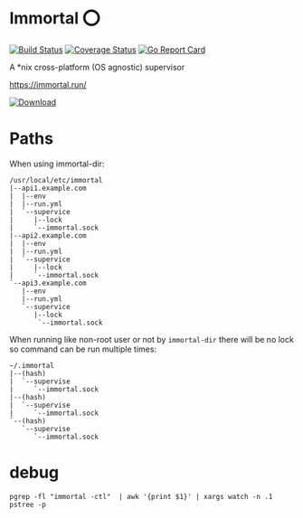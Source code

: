 # Immortal ⭕

[![Build Status](https://travis-ci.org/immortal/immortal.svg?branch=develop)](https://travis-ci.org/immortal/immortal)
[![Coverage Status](https://coveralls.io/repos/github/immortal/immortal/badge.svg?branch=develop)](https://coveralls.io/github/immortal/immortal?branch=develop)
[![Go Report Card](https://goreportcard.com/badge/github.com/immortal/immortal)](https://goreportcard.com/report/github.com/immortal/immortal)

A *nix cross-platform (OS agnostic) supervisor

https://immortal.run/

[ ![Download](https://api.bintray.com/packages/nbari/immortal/immortal/images/download.svg) ](https://bintray.com/nbari/immortal/immortal/_latestVersion)

# Paths

When using immortal-dir:

    /usr/local/etc/immortal
    |--api1.example.com
    |  |--env
    |  |--run.yml
    |  `--supervice
    |     |--lock
    |     `--immortal.sock
    |--api2.example.com
    |  |--env
    |  |--run.yml
    |  `--supervice
    |     |--lock
    |     `--immortal.sock
    `--api3.example.com
       |--env
       |--run.yml
       `--supervice
          |--lock
           `--immortal.sock

When running like non-root user or not by ``immortal-dir`` there will be no lock
so command can be run multiple times:

    ~/.immortal
    |--(hash)
    |  `--supervise
    |     `--immortal.sock
    |--(hash)
    |  `--supervise
    |     `--immortal.sock
    `--(hash)
       `--supervise
          `--immortal.sock


# debug

    pgrep -fl "immortal -ctl"  | awk '{print $1}' | xargs watch -n .1 pstree -p
